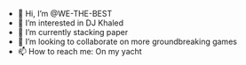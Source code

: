 - 👋 Hi, I’m @WE-THE-BEST
- 👀 I’m interested in DJ Khaled
- 🌱 I’m currently stacking paper
- 💞️ I’m looking to collaborate on more groundbreaking games
- 📫 How to reach me: On my yacht

